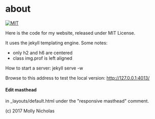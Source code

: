 about
=====

[![MIT](https://img.shields.io/npm/l/alt.svg?style=flat)](http://jeremywrnr.com/mit-license)

Here is the code for my website, released under MIT License.

It uses the jekyll templating engine. Some notes:

- only h2 and h6 are centered
- class img.prof is left aligned

How to start a server:
jekyll serve -w

Browse to this address to test the local version:
http://127.0.0.1:4013/


#### Edit masthead
in _layouts/default.html under the "responsive masthead" comment.

(c) 2017 Molly Nicholas




